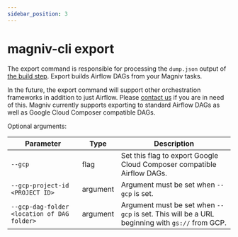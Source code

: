 ```yaml
---
sidebar_position: 3
---
```


# magniv-cli export

The export command is responsible for processing the `dump.json` output of [the build step](./build). Export builds Airflow DAGs from your Magniv tasks.

In the future, the export command will support other orchestration frameworks in addition to just Airflow. Please [contact us](mailto:hello@magniv.io) if you are in need of this. Magniv currently supports exporting to standard Airflow DAGs as well as Google Cloud Composer compatible DAGs.

Optional arguments:

|Parameter|Type|Description|
|---------|----|-----------|
|`--gcp`    | flag | Set this flag to export Google Cloud Composer compatible Airflow DAGs.|
|`--gcp-project-id <PROJECT ID>` | argument | Argument must be set when `--gcp` is set. |
|`--gcp-dag-folder <location of DAG folder>`|argument| Argument must be set when `--gcp` is set. This will be a URL beginning with `gs://` from GCP. | 
